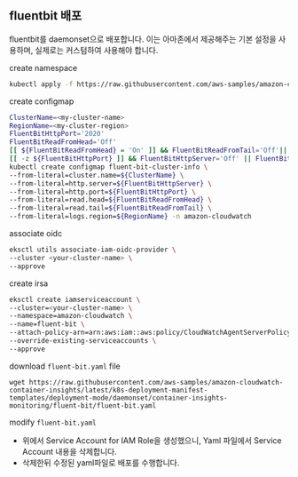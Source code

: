 

## fluentbit 배포

fluentbit를 daemonset으로 배포합니다. 이는 아마존에서 제공해주는 기본 설정을 사용하며, 실제로는 커스텀하여 사용해야 합니다.

create namespace
```bash
kubectl apply -f https://raw.githubusercontent.com/aws-samples/amazon-cloudwatch-container-insights/latest/k8s-deployment-manifest-templates/deployment-mode/daemonset/container-insights-monitoring/cloudwatch-namespace.yaml
```

create configmap
```bash
ClusterName=<my-cluster-name>
RegionName=<my-cluster-region>
FluentBitHttpPort='2020'
FluentBitReadFromHead='Off'
[[ ${FluentBitReadFromHead} = 'On' ]] && FluentBitReadFromTail='Off'|| FluentBitReadFromTail='On'
[[ -z ${FluentBitHttpPort} ]] && FluentBitHttpServer='Off' || FluentBitHttpServer='On'
kubectl create configmap fluent-bit-cluster-info \
--from-literal=cluster.name=${ClusterName} \
--from-literal=http.server=${FluentBitHttpServer} \
--from-literal=http.port=${FluentBitHttpPort} \
--from-literal=read.head=${FluentBitReadFromHead} \
--from-literal=read.tail=${FluentBitReadFromTail} \
--from-literal=logs.region=${RegionName} -n amazon-cloudwatch
```

associate oidc
```bash
eksctl utils associate-iam-oidc-provider \
--cluster <your-cluster-name> \
--approve
```

create irsa
```bash
eksctl create iamserviceaccount \
--cluster=<your-cluster-name> \
--namespace=amazon-cloudwatch \
--name=fluent-bit \
--attach-policy-arn=arn:aws:iam::aws:policy/CloudWatchAgentServerPolicy \
--override-existing-serviceaccounts \
--approve
```

download `fluent-bit.yaml` file
```
wget https://raw.githubusercontent.com/aws-samples/amazon-cloudwatch-container-insights/latest/k8s-deployment-manifest-templates/deployment-mode/daemonset/container-insights-monitoring/fluent-bit/fluent-bit.yaml
```

modify `fluent-bit.yaml`
- 위에서 Service Account for IAM Role을 생성했으니, Yaml 파일에서 Service Account 내용을 삭제합니다.
- 삭제한뒤 수정된 yaml파일로 배포를 수행합니다.